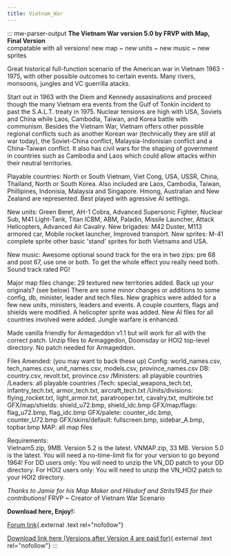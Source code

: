 ```yaml
---
title: Vietnam_War
---
```


::: mw-parser-output
**The Vietnam War version 5.0 by FRVP with Map, Final Version**\
compatable with all versions! new map \~ new units \~ new music \~ new
sprites

Great historical full-function scenario of the American war in Vietnam
1963 - 1975, with other possible outcomes to certain events. Many
rivers, monsoons, jungles and VC guerrilla atacks.

Start out in 1963 with the Diem and Kennedy assasinations and proceed
though the many Vietnam era events from the Gulf of Tonkin incident to
past the S.A.L.T. treaty in 1975. Nuclear tensions are high with USA,
Soviets and China while Laos, Cambodia, Taiwan, and Korea battle with
communism. Besides the Vietnam War, Vietnam offers other possible
regional conflicts such as another Korean war (technically they are
still at war today), the Soviet-China conflict, Malaysia-Indonisian
conflict and a China-Taiwan conflict. It also has civil wars for the
shaping of government in countries such as Cambodia and Laos which could
allow attacks within their neutral territories.

Playable countries: North or South Vietnam, Viet Cong, USA, USSR, China,
Thailand, North or South Korea. Also included are Laos, Cambodia,
Taiwan, Phillipines, Indonisia, Malaysia and Singapore. Hmong,
Australian and New Zealand are represented. Best played with agressive
AI settings.

New units: Green Beret, AH-1 Cobra, Advanced Supersonic Fighter, Nuclear
Sub, M41 Light-Tank, Titan ICBM, ABM, Paladin, Missile Launcher, Attack
Helicopters, Advanced Air Cavalry. New brigades: M42 Duster, M113
armored car, Mobile rocket launcher, Improved transport. New sprites:
M-41 complete sprite other basic \'stand\' sprites for both Vietnams and
USA.

New music: Awesome optional sound track for the era in two zips: pre 68
and post 67, use one or both. To get the whole effect you really need
both. Sound track rated PG!

Major map files change: 29 textured new territories added. Back up your
originals? (see below) There are some minor changes or additions to some
config, db, minister, leader and tech files. New graphics were added for
a few new units, ministers, leaders and events. A couple counters, flags
and shields were modified. A helicopter sprite was added. New AI files
for all countries involved were added. Jungle warfare is enhanced.

Made vanilla friendly for Armageddon v1.1 but will work for all with the
correct patch. Unzip files to Armaggedon, Doomsday or HOI2 top-level
directory. No patch needed for Armageddon.

Files Amended: (you may want to back these up) Config: world_names.csv,
tech_names.csv, unit_names.csv, models.csv, province_names.csv DB:
country.csv, revolt.txt, province.csv /Ministers: all playable countries
/Leaders: all playable countries /Tech: special_weapons_tech.txt,
infantry_tech.txt, armor_tech.txt, aircraft_tech.txt /Units/divisions:
flying_rocket.txt, light_armor.txt, paratrooper.txt, cavalry.txt,
multirole.txt GFX/map/shields: shield_u72.bmp, shield_idc.bmp
GFX/map/flags: flag_u72.bmp, flag_idc.bmp GFX/palete: counter_idc.bmp,
counter_U72.bmp GFX/skins/default: fullscreen.bmp, sidebar_A.bmp,
topbar.bmp MAP: all map files

Requirements:\
Vietnam5.zip, 9MB. Version 5.2 is the latest. VNMAP.zip, 33 MB. Version
5.0 is the latest. You will need a no-time-limit fix for your version to
go beyond 1964! For DD users only: You will need to unzip the VN_DD
patch to your DD directory. For HOI2 users only: You will need to unzip
the VN_HOI2 patch to your HOI2 directory.

_Thanks to Jamie for his Map Maker and Hilsdorf and Strits1945 for their
contributions!_ FRVP \~ Creator of Vietnam War Scenario

**Download here, Enjoy!:**

[Forum
link](http://forum.paradoxplaza.com/forum/showthread.php?t=394839){.external
.text rel="nofollow"}

[Download link here (Versions after Version 4 are paid
for)](http://vietafghan.frvp.com/){.external .text rel="nofollow"}
:::
